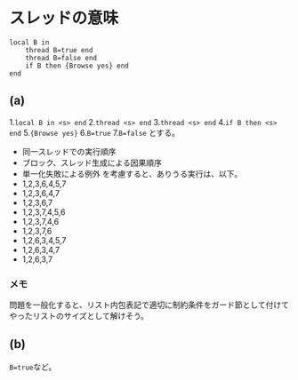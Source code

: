 # スレッドの意味

	local B in
		thread B=true end
		thread B=false end
		if B then {Browse yes} end
	end

## (a)
1.`local B in <s> end`
2.`thread <s> end`
3.`thread <s> end`
4.`if B then <s> end` 
5.`{Browse yes}`
6.`B=true`
7.`B=false`
とする。
* 同一スレッドでの実行順序
* ブロック、スレッド生成による因果順序
* 単一化失敗による例外
を考慮すると、ありうる実行は、以下。
* 1,2,3,6,4,5,7
* 1,2,3,6,4,7
* 1,2,3,6,7
* 1,2,3,7,4,5,6
* 1,2,3,7,4,6
* 1,2,3,7,6
* 1,2,6,3,4,5,7
* 1,2,6,3,4,7
* 1,2,6,3,7
### メモ
問題を一般化すると、リスト内包表記で適切に制約条件をガード節として付けてやったリストのサイズとして解けそう。

## (b)
`B=true`など。
